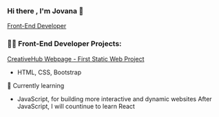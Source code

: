 ### Hi there , I'm Jovana 👋 
[Front-End Developer](https://github.com/JovanaDod)

### 👨‍💻 Front-End Developer Projects:
[CreativeHub Webpage - First Static Web Project](https://github.com/JovanaDod/First-html-project-CH)
- HTML, CSS, Bootstrap

🌱 Currently learning
- JavaScript, for building more interactive and dynamic websites
After JavaScript, I will countinue to learn React




